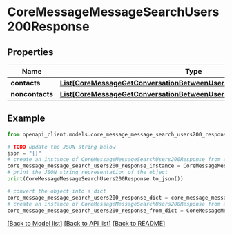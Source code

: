 # CoreMessageMessageSearchUsers200Response


## Properties

Name | Type | Description | Notes
------------ | ------------- | ------------- | -------------
**contacts** | [**List[CoreMessageGetConversationBetweenUsers200ResponseMembersInner]**](CoreMessageGetConversationBetweenUsers200ResponseMembersInner.md) |  | 
**noncontacts** | [**List[CoreMessageGetConversationBetweenUsers200ResponseMembersInner]**](CoreMessageGetConversationBetweenUsers200ResponseMembersInner.md) |  | 

## Example

```python
from openapi_client.models.core_message_message_search_users200_response import CoreMessageMessageSearchUsers200Response

# TODO update the JSON string below
json = "{}"
# create an instance of CoreMessageMessageSearchUsers200Response from a JSON string
core_message_message_search_users200_response_instance = CoreMessageMessageSearchUsers200Response.from_json(json)
# print the JSON string representation of the object
print(CoreMessageMessageSearchUsers200Response.to_json())

# convert the object into a dict
core_message_message_search_users200_response_dict = core_message_message_search_users200_response_instance.to_dict()
# create an instance of CoreMessageMessageSearchUsers200Response from a dict
core_message_message_search_users200_response_from_dict = CoreMessageMessageSearchUsers200Response.from_dict(core_message_message_search_users200_response_dict)
```
[[Back to Model list]](../README.md#documentation-for-models) [[Back to API list]](../README.md#documentation-for-api-endpoints) [[Back to README]](../README.md)


